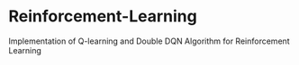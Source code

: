# Reinforcement-Learning
Implementation of Q-learning and Double DQN Algorithm for Reinforcement Learning
